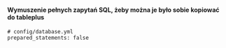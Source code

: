 #### Wymuszenie pełnych zapytań SQL, żeby można je było sobie kopiować do tableplus
```
# config/database.yml
prepared_statements: false
```
